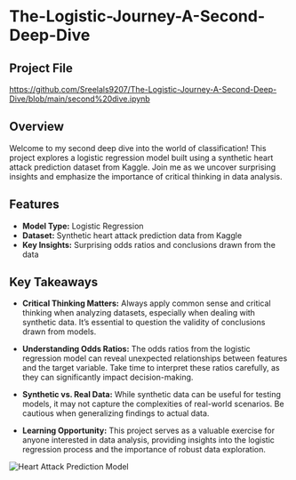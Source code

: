 # The-Logistic-Journey-A-Second-Deep-Dive
## Project File
https://github.com/Sreelals9207/The-Logistic-Journey-A-Second-Deep-Dive/blob/main/second%20dive.ipynb

## Overview

Welcome to my second deep dive into the world of classification! This project explores a logistic regression model built using a synthetic heart attack prediction dataset from Kaggle. Join me as we uncover surprising insights and emphasize the importance of critical thinking in data analysis.

## Features

- **Model Type:** Logistic Regression
- **Dataset:** Synthetic heart attack prediction data from Kaggle
- **Key Insights:** Surprising odds ratios and conclusions drawn from the data

## Key Takeaways

- **Critical Thinking Matters:** Always apply common sense and critical thinking when analyzing datasets, especially when dealing with synthetic data. It’s essential to question the validity of conclusions drawn from models.

- **Understanding Odds Ratios:** The odds ratios from the logistic regression model can reveal unexpected relationships between features and the target variable. Take time to interpret these ratios carefully, as they can significantly impact decision-making.

- **Synthetic vs. Real Data:** While synthetic data can be useful for testing models, it may not capture the complexities of real-world scenarios. Be cautious when generalizing findings to actual data.

- **Learning Opportunity:** This project serves as a valuable exercise for anyone interested in data analysis, providing insights into the logistic regression process and the importance of robust data exploration.



![Heart Attack Prediction Model]()
